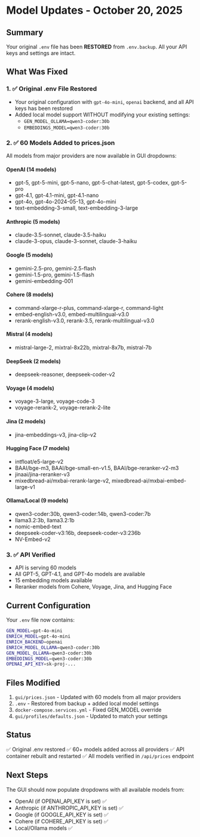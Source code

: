# Model Updates - October 20, 2025

## Summary

Your original `.env` file has been **RESTORED** from `.env.backup`. All your API keys and settings are intact.

## What Was Fixed

### 1. ✅ Original .env File Restored
- Your original configuration with `gpt-4o-mini`, `openai` backend, and all API keys has been restored
- Added local model support WITHOUT modifying your existing settings:
  - `GEN_MODEL_OLLAMA=qwen3-coder:30b`
  - `EMBEDDINGS_MODEL=qwen3-coder:30b`

### 2. ✅ 60 Models Added to prices.json

All models from major providers are now available in GUI dropdowns:

#### OpenAI (14 models)
- gpt-5, gpt-5-mini, gpt-5-nano, gpt-5-chat-latest, gpt-5-codex, gpt-5-pro
- gpt-4.1, gpt-4.1-mini, gpt-4.1-nano
- gpt-4o, gpt-4o-2024-05-13, gpt-4o-mini
- text-embedding-3-small, text-embedding-3-large

#### Anthropic (5 models)
- claude-3.5-sonnet, claude-3.5-haiku
- claude-3-opus, claude-3-sonnet, claude-3-haiku

#### Google (5 models)
- gemini-2.5-pro, gemini-2.5-flash
- gemini-1.5-pro, gemini-1.5-flash
- gemini-embedding-001

#### Cohere (8 models)
- command-xlarge-r-plus, command-xlarge-r, command-light
- embed-english-v3.0, embed-multilingual-v3.0
- rerank-english-v3.0, rerank-3.5, rerank-multilingual-v3.0

#### Mistral (4 models)
- mistral-large-2, mixtral-8x22b, mixtral-8x7b, mistral-7b

#### DeepSeek (2 models)
- deepseek-reasoner, deepseek-coder-v2

#### Voyage (4 models)
- voyage-3-large, voyage-code-3
- voyage-rerank-2, voyage-rerank-2-lite

#### Jina (2 models)
- jina-embeddings-v3, jina-clip-v2

#### Hugging Face (7 models)
- intfloat/e5-large-v2
- BAAI/bge-m3, BAAI/bge-small-en-v1.5, BAAI/bge-reranker-v2-m3
- jinaai/jina-reranker-v3
- mixedbread-ai/mxbai-rerank-large-v2, mixedbread-ai/mxbai-embed-large-v1

#### Ollama/Local (9 models)
- qwen3-coder:30b, qwen3-coder:14b, qwen3-coder:7b
- llama3.2:3b, llama3.2:1b
- nomic-embed-text
- deepseek-coder-v3:16b, deepseek-coder-v3:236b
- NV-Embed-v2

### 3. ✅ API Verified
- API is serving 60 models
- All GPT-5, GPT-4.1, and GPT-4o models are available
- 15 embedding models available
- Reranker models from Cohere, Voyage, Jina, and Hugging Face

## Current Configuration

Your `.env` file now contains:
```bash
GEN_MODEL=gpt-4o-mini
ENRICH_MODEL=gpt-4o-mini
ENRICH_BACKEND=openai
ENRICH_MODEL_OLLAMA=qwen3-coder:30b
GEN_MODEL_OLLAMA=qwen3-coder:30b
EMBEDDINGS_MODEL=qwen3-coder:30b
OPENAI_API_KEY=sk-proj-...
```

## Files Modified

1. `gui/prices.json` - Updated with 60 models from all major providers
2. `.env` - Restored from backup + added local model settings
3. `docker-compose.services.yml` - Fixed GEN_MODEL override
4. `gui/profiles/defaults.json` - Updated to match your settings

## Status

✅ Original .env restored
✅ 60+ models added across all providers
✅ API container rebuilt and restarted
✅ All models verified in `/api/prices` endpoint

## Next Steps

The GUI should now populate dropdowns with all available models from:
- OpenAI (if OPENAI_API_KEY is set) ✅
- Anthropic (if ANTHROPIC_API_KEY is set) ✅
- Google (if GOOGLE_API_KEY is set) ✅
- Cohere (if COHERE_API_KEY is set) ✅
- Local/Ollama models ✅


